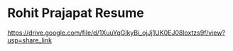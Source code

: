 # Rohit Prajapat Resume

https://drive.google.com/file/d/1XuuYqGIkyBi_ojJj1UK0EJ08loxtzs9f/view?usp=share_link
